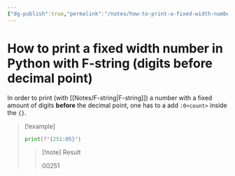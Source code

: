 ```yaml
---
{"dg-publish":true,"permalink":"/notes/how-to-print-a-fixed-width-number-in-python-with-f-string-digits-before-decimal-point/"}
---
```





# How to print a fixed width number in Python with F-string (digits before decimal point)
In order to print (with [[Notes/F-string\|F-string]]) a number with a fixed amount of digits **before** the decimal point, one has to a add `:0<count>` inside the `{}`.

> [!example]
>```Python
>print(f"{251:05}")
>```
>> [!note] Result
>>
>> 00251